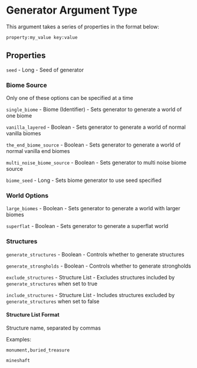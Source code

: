 # Generator Argument Type

This argument takes a series of properties in the format below:

`property:my_value key:value`

## Properties

`seed` - Long - Seed of generator

### Biome Source

Only one of these options can be specified at a time

`single_biome` - Biome (Identifier) - Sets generator to generate a world of one biome

`vanilla_layered` - Boolean - Sets generator to generate a world of normal vanilla biomes

`the_end_biome_source` - Boolean - Sets generator to generate a world of normal vanilla end biomes

`multi_noise_biome_source` - Boolean - Sets generator to multi noise biome source

`biome_seed` - Long - Sets biome generator to use seed specified

### World Options

`large_biomes` - Boolean - Sets generator to generate a world with larger biomes

`superflat` - Boolean - Sets generator to generate a superflat world

### Structures

`generate_structures` - Boolean - Controls whether to generate structures

`generate_strongholds` - Boolean - Controls whether to generate strongholds

`exclude_structures` - Structure List - Excludes structures included by `generate_structures` when set to true

`include_structures` - Structure List - Includes structures excluded by `generate_structures` when set to false

#### Structure List Format

Structure name, separated by commas

Examples:

`monument,buried_treasure`

`mineshaft`
